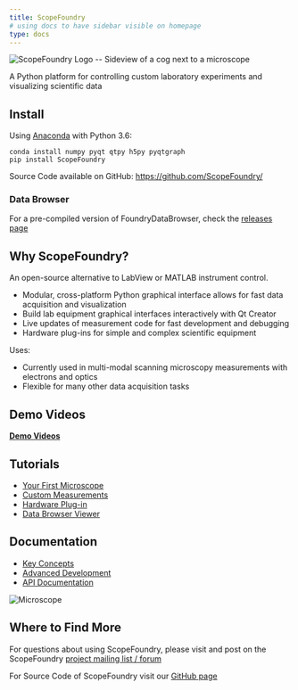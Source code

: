 ```yaml
---
title: ScopeFoundry
# using docs to have sidebar visible on homepage
type: docs
---
```



![ScopeFoundry Logo -- Sideview of a cog next to a microscope](/sf_logo.png)


A Python platform for controlling custom laboratory experiments and visualizing scientific data




## Install

Using [Anaconda](https://www.continuum.io/downloads) with Python 3.6:

```
conda install numpy pyqt qtpy h5py pyqtgraph
pip install ScopeFoundry
```

Source Code available on GitHub: <https://github.com/ScopeFoundry/>

### Data Browser

For a pre-compiled version of FoundryDataBrowser, check the [releases page](https://github.com/ScopeFoundry/FoundryDataBrowser/releases)



## Why ScopeFoundry?


An open-source alternative to LabView or MATLAB instrument control.

* Modular, cross-platform Python graphical interface allows for fast data acquisition and visualization 
* Build lab equipment graphical interfaces interactively with Qt Creator
* Live updates of measurement code for fast development and debugging
* Hardware plug-ins for simple and complex scientific equipment

Uses: 

* Currently used in multi-modal scanning microscopy measurements with electrons and optics
* Flexible for many other data acquisition tasks

## Demo Videos

<b>[Demo Videos](video_demos.md)</b>


## Tutorials

[1st_microscope]: ./building_your_first_microscope.md
[measure_tut]: ./custom_measurement.md
[hw_tut]: ./building_a_custom_hardware_plugin.md
[databrowser_tut]: ./databrowser_view_tutorial.md

* [Your First Microscope][1st_microscope]
* [Custom Measurements][measure_tut]
* [Hardware Plug-in][hw_tut]
* [Data Browser Viewer][databrowser_tut]


## Documentation

* [Key Concepts](key_concepts/key_concepts.md)
* [Advanced Development](advanced_dev.md)
* [API Documentation](http://scopefoundry.readthedocs.io/en/latest/ScopeFoundry.html)


![Microscope](microscope.png)



<!--
[![data_browse_img](microscope_400.png)][1st_microscope]
[![measure_dia](./measure_diagram.png)][measure_tut]
[![hw_diagram](./hw_plugin_diagram.png)][hw_tut]
[![data_browse_img](databrowse_1_400.png)][databrowser_tut]
-->

## Where to Find More

For questions about using ScopeFoundry, please visit and post on the ScopeFoundry [project mailing list / forum](https://groups.google.com/forum/#!forum/scopefoundry)

For Source Code of ScopeFoundry visit our [GitHub page](https://github.com/scopefoundry/)

